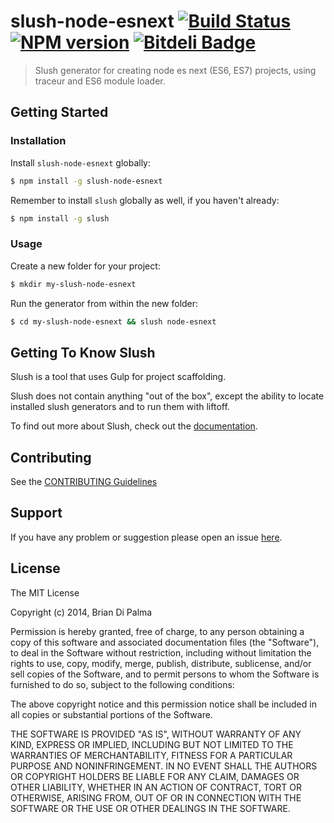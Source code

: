 # slush-node-esnext [![Build Status](https://secure.travis-ci.org/briandipalma/slush-node-esnext.png?branch=master)](https://travis-ci.org/briandipalma/slush-node-esnext) [![NPM version](https://badge-me.herokuapp.com/api/npm/slush-node-esnext.png)](http://badges.enytc.com/for/npm/slush-node-esnext) [![Bitdeli Badge](https://d2weczhvl823v0.cloudfront.net/briandipalma/slush-node-esnext/trend.png)](https://bitdeli.com/free "Bitdeli Badge")

> Slush generator for creating node es next (ES6, ES7) projects, using traceur and ES6 module loader.


## Getting Started

### Installation

Install `slush-node-esnext` globally:

```bash
$ npm install -g slush-node-esnext
```

Remember to install `slush` globally as well, if you haven't already:

```bash
$ npm install -g slush
```

### Usage

Create a new folder for your project:

```bash
$ mkdir my-slush-node-esnext
```

Run the generator from within the new folder:

```bash
$ cd my-slush-node-esnext && slush node-esnext
```

## Getting To Know Slush

Slush is a tool that uses Gulp for project scaffolding.

Slush does not contain anything "out of the box", except the ability to locate installed slush generators and to run them with liftoff.

To find out more about Slush, check out the [documentation](https://github.com/klei/slush).

## Contributing

See the [CONTRIBUTING Guidelines](https://github.com/briandipalma/slush-node-esnext/blob/master/CONTRIBUTING.md)

## Support
If you have any problem or suggestion please open an issue [here](https://github.com/briandipalma/slush-node-esnext/issues).

## License 

The MIT License

Copyright (c) 2014, Brian Di Palma

Permission is hereby granted, free of charge, to any person
obtaining a copy of this software and associated documentation
files (the "Software"), to deal in the Software without
restriction, including without limitation the rights to use,
copy, modify, merge, publish, distribute, sublicense, and/or sell
copies of the Software, and to permit persons to whom the
Software is furnished to do so, subject to the following
conditions:

The above copyright notice and this permission notice shall be
included in all copies or substantial portions of the Software.

THE SOFTWARE IS PROVIDED "AS IS", WITHOUT WARRANTY OF ANY KIND,
EXPRESS OR IMPLIED, INCLUDING BUT NOT LIMITED TO THE WARRANTIES
OF MERCHANTABILITY, FITNESS FOR A PARTICULAR PURPOSE AND
NONINFRINGEMENT. IN NO EVENT SHALL THE AUTHORS OR COPYRIGHT
HOLDERS BE LIABLE FOR ANY CLAIM, DAMAGES OR OTHER LIABILITY,
WHETHER IN AN ACTION OF CONTRACT, TORT OR OTHERWISE, ARISING
FROM, OUT OF OR IN CONNECTION WITH THE SOFTWARE OR THE USE OR
OTHER DEALINGS IN THE SOFTWARE.

